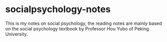 # socialpsychology-notes
This is my notes on social psychology, the reading notes are mainly based on the social psychology textbook by Professor Hou Yubo of Peking University.
